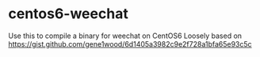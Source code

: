 # centos6-weechat

Use this to compile a binary for weechat on CentOS6
Loosely based on https://gist.github.com/gene1wood/6d1405a3982c9e2f728a1bfa65e93c5c
